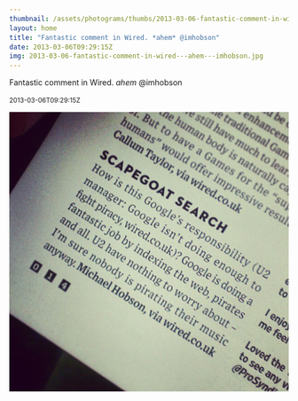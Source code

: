 ```yaml
---
thumbnail: /assets/photograms/thumbs/2013-03-06-fantastic-comment-in-wired---ahem---imhobson.jpg
layout: home
title: "Fantastic comment in Wired. *ahem* @imhobson"
date: 2013-03-06T09:29:15Z
img: 2013-03-06-fantastic-comment-in-wired---ahem---imhobson.jpg
---
```


Fantastic comment in Wired. *ahem* @imhobson

<small>2013-03-06T09:29:15Z</small>

![Fantastic comment in Wired. *ahem* @imhobson](2013-03-06-fantastic-comment-in-wired---ahem---imhobson.jpg)
